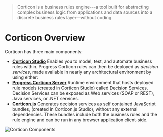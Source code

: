 
>Corticon is a business rules engine---a tool built for abstracting complex business logic from applications and data sources into a discrete business rules layer—without coding. 

# Corticon Overview

Corticon has three main components:

- [**Corticon Studio**](https://docs.progress.com/bundle/corticon-quick-reference/page/A-guide-to-Progress-Corticon-Studio.html)
    Enables you to model, test, and automate business rules within. Progress Corticon rules can then be deployed as *decision services*, made available in nearly any architectural environment by using either:
- [**Progress Corticon Server**](https://docs.progress.com/bundle/corticon-server/page/About-Corticon-Servers.html) 
    Runtime environment that hosts deployed rule models (created in Corticon Studio) called Decision Services. Decision Services can be exposed as Web services (SOAP or REST), Java services, or .NET services.
- [**Corticon.js**](https://docs.progress.com/bundle/corticon-js-integration/page/About-Corticon.js-integration.html)
    Generates decision services as self contained JavaScript bundles, (created in Corticon.js Studio), without any external dependencies. These bundles include both the business rules and the rule engine and can be run in any browser application client-side.

![Corticon Components](https://cdn.jsdelivr.net/gh/corticon/documentation/docs/assets/corticonservervsjs.png)
